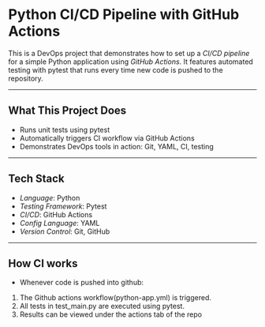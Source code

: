 # Python CI/CD Pipeline with GitHub Actions

This is a DevOps project that demonstrates how to set up a *CI/CD pipeline* for a simple Python application using *GitHub Actions*. It features automated testing with pytest that runs every time new code is pushed to the repository.

---

##  What This Project Does

-  Runs unit tests using pytest
-  Automatically triggers CI workflow via GitHub Actions
-  Demonstrates DevOps tools in action: Git, YAML, CI, testing

---

## Tech Stack

- *Language*: Python  
- *Testing Framework*: Pytest  
- *CI/CD*: GitHub Actions  
- *Config Language*: YAML  
- *Version Control*: Git, GitHub  
---
## How CI works 

- Whenever code is pushed into github:
1. The Github actions workflow(python-app.yml) is triggered.
2. All tests in test_main.py are executed using pytest.
3. Results can be viewed under the actions tab of the repo 
